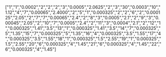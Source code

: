 ["1","1","0.0002","2","2","2","3","0.0005","2.0625","2","3","30","0.0003","10","1.12","4","7","0.00065","2.4000","2","5","1","0.000325","2","2","6","2","0.000125","2.05","2","7","7","0.00065","2.4","2","8","3","0.0005","2.1","2","9","3","0.00045","2.05","2","10","7","0.0005","2.4","2","11","3","0.0004","2.1","2","12","1","0.000325","1.41","3.5","13","1","0.000325","1.41","3.5","14","7","0.000325","5","1.35","15","7","0.000325","5","1.35","16","4","0.000325","3.5","1.55","17","4","0.000325","3.5","1.55","18","1","0.000325","1.5","2.55","19","1","0.000325","1.5","2.55","20","6","0.000325","4","1.45","21","6","0.000325","4","1.45","22","6","0.000325","4","1.45"]

